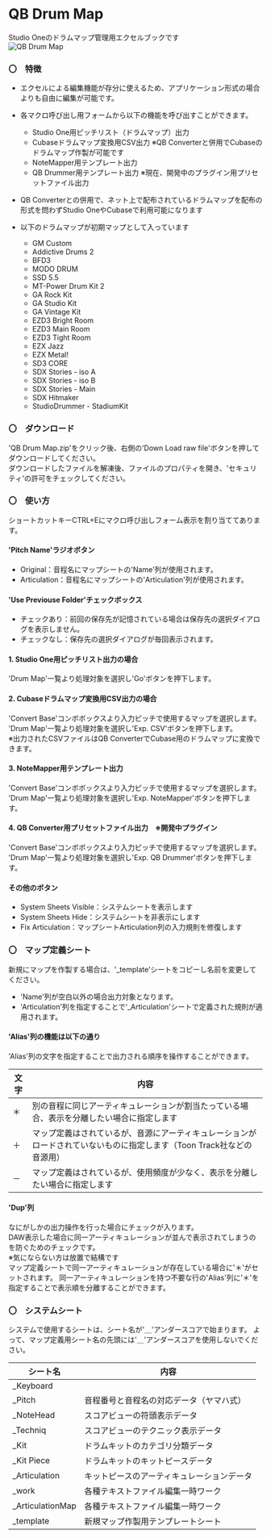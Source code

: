 # QB Drum Map
Studio Oneのドラムマップ管理用エクセルブックです  
![QB Drum Map](https://github.com/user-attachments/assets/20decb0f-e7ad-4e76-84be-6145ede030c6)

### 〇　特徴
- エクセルによる編集機能が存分に使えるため、アプリケーション形式の場合よりも自由に編集が可能です。  
  
- 各マクロ呼び出し用フォームから以下の機能を呼び出すことができます。  
  - Studio One用ピッチリスト（ドラムマップ）出力  
  - Cubaseドラムマップ変換用CSV出力 ※QB Converterと併用でCubaseのドラムマップ作製が可能です  
  - NoteMapper用テンプレート出力  
  - QB Drummer用テンプレート出力 ※現在、開発中のプラグイン用プリセットファイル出力  

- QB Converterとの併用で、ネット上で配布されているドラムマップを配布の形式を問わずStudio OneやCubaseで利用可能になります

- 以下のドラムマップが初期マップとして入っています
	- GM Custom  
	- Addictive Drums 2  
	- BFD3  
	- MODO DRUM  
	- SSD 5.5  
	- MT-Power Drum Kit 2  
	- GA Rock Kit  
	- GA Studio Kit  
	- GA Vintage Kit  
	- EZD3 Bright Room  
	- EZD3 Main Room  
	- EZD3 Tight Room  
	- EZX Jazz  
	- EZX Metal!  
	- SD3 CORE  
	- SDX Stories - iso A  
	- SDX Stories - iso B  
	- SDX Stories - Main  
	- SDX Hitmaker  
	- StudioDrummer - StadiumKit  

### 〇　ダウンロード  
'QB Drum Map.zip'をクリック後、右側の'Down Load raw file'ボタンを押してダウンロードしてください。  
ダウンロードしたファイルを解凍後、ファイルのプロパティを開き、'セキュリティ'の許可をチェックしてください。

### 〇　使い方  
ショートカットキーCTRL+Eにマクロ呼び出しフォーム表示を割り当ててあります。 

#### 'Pitch Name'ラジオボタン  
- Original：音程名にマップシートの'Name'列が使用されます。
- Articulation：音程名にマップシートの'Articulation'列が使用されます。

#### 'Use Previouse Folder'チェックボックス  
- チェックあり：前回の保存先が記憶されている場合は保存先の選択ダイアログを表示しません。
- チェックなし：保存先の選択ダイアログが毎回表示されます。

#### 1. Studio One用ピッチリスト出力の場合  
'Drum Map'一覧より処理対象を選択し'Go'ボタンを押下します。  

#### 2. Cubaseドラムマップ変換用CSV出力の場合  
'Convert Base'コンボボックスより入力ピッチで使用するマップを選択します。  
'Drum Map'一覧より処理対象を選択し'Exp. CSV'ボタンを押下します。  
※出力されたCSVファイルはQB ConverterでCubase用のドラムマップに変換できます。

#### 3. NoteMapper用テンプレート出力  
'Convert Base'コンボボックスより入力ピッチで使用するマップを選択します。  
'Drum Map'一覧より処理対象を選択し'Exp. NoteMapper'ボタンを押下します。  

#### 4. QB Converter用プリセットファイル出力　※開発中プラグイン  
'Convert Base'コンボボックスより入力ピッチで使用するマップを選択します。  
'Drum Map'一覧より処理対象を選択し'Exp. QB Drummer'ボタンを押下します。  

#### その他のボタン
- System Sheets Visible：システムシートを表示します
- System Sheets Hide：システムシートを非表示にします
- Fix Articulation：マップシートArticulation列の入力規則を修復します

### 〇　マップ定義シート  
新規にマップを作製する場合は、'_template'シートをコピーし名前を変更してください。
- 'Name'列が空白以外の場合出力対象となります。
- 'Articulation'列を指定することで'_Articulation'シートで定義された規則が適用されます。

#### 'Alias'列の機能は以下の通り  
'Alias'列の文字を指定することで出力される順序を操作することができます。

文字 | 内容
--- | --- 
＊ | 別の音程に同じアーティキュレーションが割当たっている場合、表示を分離したい場合に指定します
＋ | マップ定義はされているが、音源にアーティキュレーションがロードされていないものに指定します（Toon Track社などの音源用）
－ | マップ定義はされているが、使用頻度が少なく、表示を分離したい場合に指定します

#### 'Dup'列  
なにがしかの出力操作を行った場合にチェックが入ります。  
DAW表示した場合に同一アーティキュレーションが並んで表示されてしまうのを防ぐためのチェックです。  
※気にならない方は放置で結構です  
マップ定義シートで同一アーティキュレーションが存在している場合に'＊'がセットされます。
同一アーティキュレーションを持つ不要な行の'Alias'列に'＊'を指定することで表示順を分離することができます。

### 〇　システムシート
システムで使用するシートは、シート名が'＿'アンダースコアで始まります。
よって、マップ定義用シート名の先頭には'＿'アンダースコアを使用しないでください。

シート名 | 内容
--- | --- 
_Keyboard | 
_Pitch | 音程番号と音程名の対応データ（ヤマハ式）
_NoteHead | スコアビューの符頭表示データ
_Techniq | スコアビューのテクニック表示データ
_Kit | ドラムキットのカテゴリ分類データ
_Kit Piece | ドラムキットのキットピースデータ
_Articulation | キットピースのアーティキュレーションデータ
_work | 各種テキストファイル編集一時ワーク
_ArticulationMap | 各種テキストファイル編集一時ワーク
_template | 新規マップ作製用テンプレートシート

